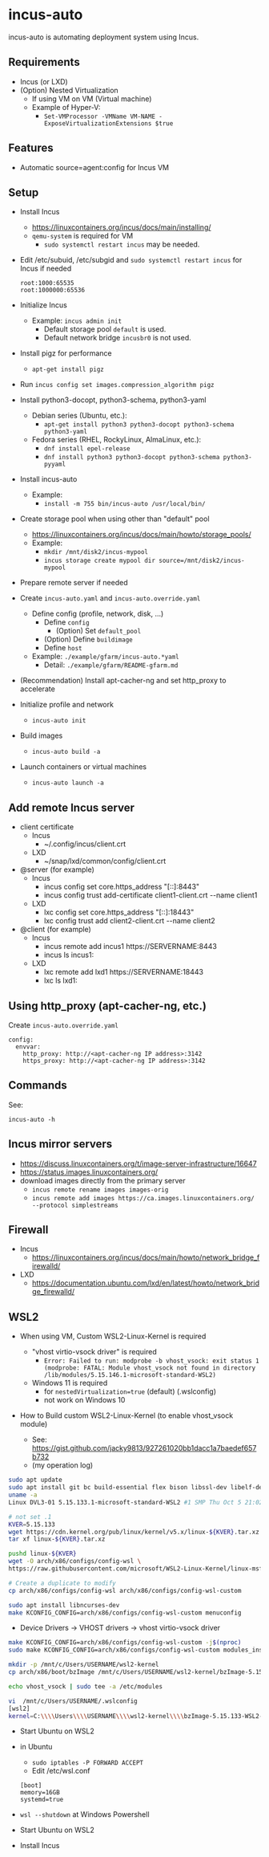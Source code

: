 # incus-auto

incus-auto is automating deployment system using Incus.

## Requirements

- Incus (or LXD)
- (Option) Nested Virtualization
  - If using VM on VM (Virtual machine)
  - Example of Hyper-V:
    - `Set-VMProcessor -VMName VM-NAME -ExposeVirtualizationExtensions $true`

## Features

- Automatic source=agent:config for Incus VM

## Setup

- Install Incus
  - <https://linuxcontainers.org/incus/docs/main/installing/>
  - `qemu-system` is required for VM
    - `sudo systemctl restart incus` may be needed.
- Edit /etc/subuid, /etc/subgid and `sudo systemctl restart incus` for Incus if needed

  ```text
  root:1000:65535
  root:1000000:65536
  ```

- Initialize Incus
  - Example: `incus admin init`
    - Default storage pool `default` is used.
    - Default network bridge `incusbr0` is not used.
- Install pigz for performance
  - `apt-get install pigz`
- Run `incus config set images.compression_algorithm pigz`
- Install python3-docopt, python3-schema, python3-yaml
  - Debian series (Ubuntu, etc.):
    - `apt-get install python3 python3-docopt python3-schema python3-yaml`
  - Fedora series (RHEL, RockyLinux, AlmaLinux, etc.):
    - `dnf install epel-release`
    - `dnf install python3 python3-docopt python3-schema python3-pyyaml`
- Install incus-auto
  - Example:
    - `install -m 755 bin/incus-auto /usr/local/bin/`
- Create storage pool when using other than "default" pool
  - <https://linuxcontainers.org/incus/docs/main/howto/storage_pools/>
  - Example:
    - `mkdir /mnt/disk2/incus-mypool`
    - `incus storage create mypool dir source=/mnt/disk2/incus-mypool`
- Prepare remote server if needed
- Create `incus-auto.yaml` and `incus-auto.override.yaml`
  - Define config (profile, network, disk, ...)
    - Define `config`
      - (Option) Set `default_pool`
    - (Option) Define `buildimage`
    - Define `host`
  - Example: `./example/gfarm/incus-auto.*yaml`
    - Detail: `./example/gfarm/README-gfarm.md`
- (Recommendation) Install apt-cacher-ng and set http_proxy to accelerate
- Initialize profile and network
  - `incus-auto init`
- Build images
  - `incus-auto build -a`
- Launch containers or virtual machines
  - `incus-auto launch -a`

## Add remote Incus server

- client certificate
  - Incus
    - ~/.config/incus/client.crt
  - LXD
    - ~/snap/lxd/common/config/client.crt
- @server (for example)
  - Incus
    - incus config set core.https_address "[::]:8443"
    - incus config trust add-certificate client1-client.crt --name client1
  - LXD
    - lxc config set core.https_address "[::]:18443"
    - lxc config trust add client2-client.crt --name client2
- @client (for example)
  - Incus
    - incus remote add incus1 https://SERVERNAME:8443
    - incus ls incus1:
  - LXD
    - lxc remote add lxd1 https://SERVERNAME:18443
    - lxc ls lxd1:

## Using http_proxy (apt-cacher-ng, etc.)

Create `incus-auto.override.yaml`

```
config:
  envvar:
    http_proxy: http://<apt-cacher-ng IP address>:3142
    https_proxy: http://<apt-cacher-ng IP address>:3142
```

## Commands

See:

```
incus-auto -h
```

## Incus mirror servers

- https://discuss.linuxcontainers.org/t/image-server-infrastructure/16647
- https://status.images.linuxcontainers.org/
- download images directly from the primary server
  - `incus remote rename images images-orig`
  - `incus remote add images https://ca.images.linuxcontainers.org/ --protocol simplestreams`

## Firewall

- Incus
  - https://linuxcontainers.org/incus/docs/main/howto/network_bridge_firewalld/
- LXD
  - https://documentation.ubuntu.com/lxd/en/latest/howto/network_bridge_firewalld/

## WSL2

- When using VM, Custom WSL2-Linux-Kernel is required
  - "vhost virtio-vsock driver" is required
    - `Error: Failed to run: modprobe -b vhost_vsock: exit status 1 (modprobe: FATAL: Module vhost_vsock not found in directory /lib/modules/5.15.146.1-microsoft-standard-WSL2)`
  - Windows 11 is required
    - for `nestedVirtualization=true` (default) (.wslconfig)
    - not work on Windows 10

- How to Build custom WSL2-Linux-Kernel (to enable vhost_vsock module)
    - See: https://gist.github.com/jacky9813/927261020bb1dacc1a7baedef657b732
    - (my operation log)

```bash
sudo apt update
sudo apt install git bc build-essential flex bison libssl-dev libelf-dev dwarves
uname -a
Linux DVL3-01 5.15.133.1-microsoft-standard-WSL2 #1 SMP Thu Oct 5 21:02:42 UTC 2023 x86_64 x86_64 x86_64 GNU/Linux

# not set .1
KVER=5.15.133
wget https://cdn.kernel.org/pub/linux/kernel/v5.x/linux-${KVER}.tar.xz
tar xf linux-${KVER}.tar.xz

pushd linux-${KVER}
wget -O arch/x86/configs/config-wsl \
https://raw.githubusercontent.com/microsoft/WSL2-Linux-Kernel/linux-msft-wsl-5.15.y/arch/x86/configs/config-wsl

# Create a duplicate to modify
cp arch/x86/configs/config-wsl arch/x86/configs/config-wsl-custom

sudo apt install libncurses-dev
make KCONFIG_CONFIG=arch/x86/configs/config-wsl-custom menuconfig
```

  - Device Drivers -> VHOST drivers -> <M> vhost virtio-vsock driver

```bash
make KCONFIG_CONFIG=arch/x86/configs/config-wsl-custom -j$(nproc)
sudo make KCONFIG_CONFIG=arch/x86/configs/config-wsl-custom modules_install

mkdir -p /mnt/c/Users/USERNAME/wsl2-kernel
cp arch/x86/boot/bzImage /mnt/c/Users/USERNAME/wsl2-kernel/bzImage-5.15.133-WSL2-custom

echo vhost_vsock | sudo tee -a /etc/modules

vi  /mnt/c/Users/USERNAME/.wslconfig
[wsl2]
kernel=C:\\\\Users\\\\USERNAME\\\\wsl2-kernel\\\\bzImage-5.15.133-WSL2-custom
```

- Start Ubuntu on WSL2
- in Ubuntu
  - `sudo iptables -P FORWARD ACCEPT`
  - Edit /etc/wsl.conf

  ```text
  [boot]
  memory=16GB
  systemd=true
  ```

- `wsl --shutdown` at Windows Powershell
- Start Ubuntu on WSL2
- Install Incus
